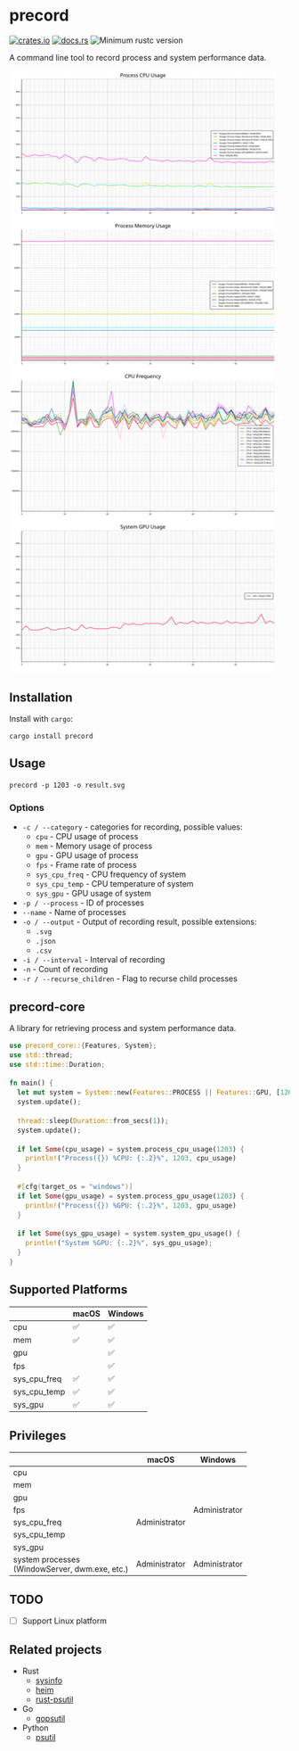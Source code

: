 # precord

[![crates.io](https://img.shields.io/crates/v/precord.svg)](https://crates.io/crates/precord)
[![docs.rs](https://docs.rs/precord/badge.svg)](https://docs.rs/precord)
![Minimum rustc version](https://img.shields.io/badge/rustc-1.56+-green.svg)

A command line tool to record process and system performance data.

<img src="asset/Chrome.svg" width="480"></img>

## Installation

Install with `cargo`:

```shell
cargo install precord
```

## Usage

```shell
precord -p 1203 -o result.svg
```

### Options

- `-c / --category` - categories for recording, possible values:
  - `cpu` - CPU usage of process
  - `mem` - Memory usage of process
  - `gpu` - GPU usage of process
  - `fps` - Frame rate of process
  - `sys_cpu_freq` - CPU frequency of system
  - `sys_cpu_temp` - CPU temperature of system
  - `sys_gpu` - GPU usage of system
- `-p / --process` - ID of processes
- `--name` - Name of processes
- `-o / --output` - Output of recording result, possible extensions:
  - `.svg`
  - `.json`
  - `.csv`
- `-i / --interval` - Interval of recording
- `-n` - Count of recording
- `-r / --recurse_children` - Flag to recurse child processes

## precord-core

A library for retrieving process and system performance data.

```rust
use precord_core::{Features, System};
use std::thread;
use std::time::Duration;

fn main() {
  let mut system = System::new(Features::PROCESS || Features::GPU, [1203]);
  system.update();
  
  thread::sleep(Duration::from_secs(1));
  system.update();

  if let Some(cpu_usage) = system.process_cpu_usage(1203) {
    println!("Process({}) %CPU: {:.2}%", 1203, cpu_usage)
  }
  
  #[cfg(target_os = "windows")]
  if let Some(gpu_usage) = system.process_gpu_usage(1203) {
    println!("Process({}) %GPU: {:.2}%", 1203, gpu_usage)
  }
  
  if let Some(sys_gpu_usage) = system.system_gpu_usage() {
    println!("System %GPU: {:.2}%", sys_gpu_usage);
  }
}
```

## Supported Platforms

|              | macOS              | Windows            |
|--------------|--------------------|--------------------|
| cpu          | :white_check_mark: | :white_check_mark: |
| mem          | :white_check_mark: | :white_check_mark: |
| gpu          |                    | :white_check_mark: |
| fps          |                    | :white_check_mark: |
| sys_cpu_freq | :white_check_mark: | :white_check_mark: |
| sys_cpu_temp | :white_check_mark: | :white_check_mark: |
| sys_gpu      | :white_check_mark: | :white_check_mark: |

## Privileges

|                                                    | macOS         | Windows       |
|----------------------------------------------------|---------------|---------------|
| cpu                                                |               |               |
| mem                                                |               |               |
| gpu                                                |               |               |
| fps                                                |               | Administrator |
| sys_cpu_freq                                       | Administrator |               |
| sys_cpu_temp                                       |               |               |
| sys_gpu                                            |               |               |
| system processes<br/>(WindowServer, dwm.exe, etc.) | Administrator | Administrator |


## TODO

- [ ] Support Linux platform

## Related projects

- Rust
  - [sysinfo]
  - [heim]
  - [rust-psutil]
- Go
  - [gopsutil]
- Python
  - [psutil]

[sysinfo]: https://github.com/GuillaumeGomez/sysinfo
[heim]: https://github.com/heim-rs/heim
[rust-psutil]: https://github.com/rust-psutil/rust-psutil
[gopsutil]: https://github.com/shirou/gopsutil
[psutil]: https://github.com/giampaolo/psutil
